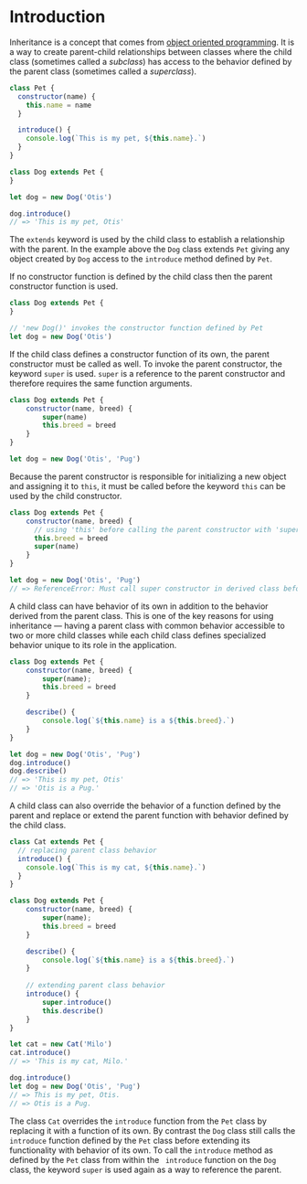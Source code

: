 # Introduction

Inheritance is a concept that comes from [object oriented programming][object-oriented]. It is a way to create
parent-child relationships between classes where the child class (sometimes called a _subclass_) has access to the
behavior defined by the parent class (sometimes called a _superclass_).

```javascript
class Pet {
  constructor(name) {
    this.name = name
  }

  introduce() {
    console.log(`This is my pet, ${this.name}.`)
  }
}

class Dog extends Pet {
}

let dog = new Dog('Otis')

dog.introduce()
// => 'This is my pet, Otis'
```

The `extends` keyword is used by the child class to establish a relationship with the parent. In the example above
the `Dog` class extends `Pet` giving any object created by `Dog` access to the `introduce` method defined by `Pet`.

If no constructor function is defined by the child class then the parent constructor function is used.

```javascript
class Dog extends Pet {
}

// 'new Dog()' invokes the constructor function defined by Pet
let dog = new Dog('Otis')
```

If the child class defines a constructor function of its own, the parent constructor must be called as well. To invoke
the parent constructor, the keyword `super` is used. `super` is a reference to the parent constructor and therefore
requires the same function arguments.

```javascript
class Dog extends Pet {
    constructor(name, breed) {
        super(name)
        this.breed = breed
    }
}

let dog = new Dog('Otis', 'Pug')
```

Because the parent constructor is responsible for initializing a new object and assigning it to `this`, it must be
called before the keyword `this` can be used by the child constructor.

```javascript
class Dog extends Pet {
    constructor(name, breed) {
      // using 'this' before calling the parent constructor with 'super'
      this.breed = breed  
      super(name)
    }
}

let dog = new Dog('Otis', 'Pug')
// => ReferenceError: Must call super constructor in derived class before accessing 'this'...

```

A child class can have behavior of its own in addition to the behavior derived from the parent class. This is one of the
key reasons for using inheritance &mdash; having a parent class with common behavior accessible to two or more child
classes while each child class defines specialized behavior unique to its role in the application.

```javascript
class Dog extends Pet {
    constructor(name, breed) {
        super(name);
        this.breed = breed
    }

    describe() {
        console.log(`${this.name} is a ${this.breed}.`)
    }
}

let dog = new Dog('Otis', 'Pug')
dog.introduce()
dog.describe()
// => 'This is my pet, Otis'
// => 'Otis is a Pug.'
```

A child class can also override the behavior of a function defined by the parent and replace or extend the parent
function with behavior defined by the child class.

```javascript
class Cat extends Pet {
  // replacing parent class behavior
  introduce() {
    console.log(`This is my cat, ${this.name}.`)
  }
}

class Dog extends Pet {
    constructor(name, breed) {
        super(name);
        this.breed = breed
    }

    describe() {
        console.log(`${this.name} is a ${this.breed}.`)
    }
    
    // extending parent class behavior
    introduce() {
        super.introduce()
        this.describe()
    }
}

let cat = new Cat('Milo')
cat.introduce()
// => 'This is my cat, Milo.'

dog.introduce()
let dog = new Dog('Otis', 'Pug')
// => This is my pet, Otis.
// => Otis is a Pug.
```

The class `Cat` overrides the `introduce` function from the `Pet` class by replacing it with a function of its own. By
contrast the `Dog` class still calls the `introduce` function defined by the `Pet` class before extending its
functionality with behavior of its own. To call the `introduce` method as defined by the `Pet` class from within the `
introduce` function on the `Dog` class, the keyword `super` is used again as a way to reference the parent.

[object-oriented]: https://developer.mozilla.org/en-US/docs/Learn/JavaScript/Objects/Object-oriented_JS

